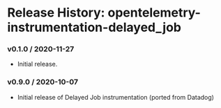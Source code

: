 # Release History: opentelemetry-instrumentation-delayed_job

### v0.1.0 / 2020-11-27

* Initial release.

### v0.9.0 / 2020-10-07

* Initial release of Delayed Job instrumentation (ported from Datadog)
